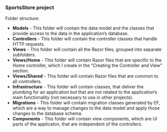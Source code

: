 ### SportsStore project

Folder structure:
- **Models** - This folder will contain the data model and the classes that provide access to the data in
the application’s database.
- **Controllers** - This folder will contain the controller classes that handle HTTP requests.
- **Views** - This folder will contain all the Razor files, grouped into separate subfolders.
- **Views/Home** - This folder will contain Razor files that are specific to the Home controller, which I create
in the “Creating the Controller and View” section.
- **Views/Shared** - This folder will contain Razor files that are common to all controllers.
- **Infrastructure** - This folder will contain classes, that deliver the plumbing for an application but
that are not related to the application’s main functionality (not necessary to use in other projects).
- **Migrations** - This folder will contain migration classes generated by EF, which are a way to manage changes to the data model and apply those changes to the database schema.
- **Components** - This folder will contain view components, which are UI parts of the applicaton, that are independent of the controllers.